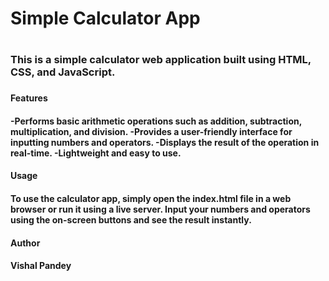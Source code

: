 <h1>Simple Calculator App<h1>

<h3>This is a simple calculator web application built using HTML, CSS, and JavaScript.<h3>

<h4>Features<h4>
    -Performs basic arithmetic operations such as addition, subtraction, multiplication, and division.
    -Provides a user-friendly interface for inputting numbers and operators.
    -Displays the result of the operation in real-time.
    -Lightweight and easy to use.

<h4>Usage<h4>
To use the calculator app, simply open the index.html file in a web browser or run it using a live server. Input your numbers and operators using the on-screen buttons and see the result instantly.

<h4>Author<h4>
Vishal Pandey